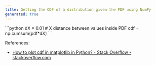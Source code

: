 ```yaml
---
title: Getting the CDF of a distribution given the PDF using NumPy
generated: true
---
```


<div markdown="1" class="ans">
```python
dX = 0.01 # X distance between values inside PDF
cdf = np.cumsum(pdf*dX)
```
</div>

References:
- [How to plot cdf in matplotlib in Python? - Stack Overflow - stackoverflow.com](https://stackoverflow.com/a/9379432/195417)
